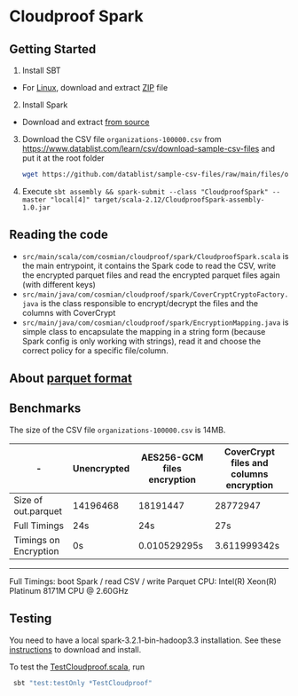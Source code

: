 # Cloudproof Spark

## Getting Started

1. Install SBT
  - For [Linux](https://www.scala-sbt.org/1.x/docs/Installing-sbt-on-Linux.html), download and extract [ZIP](https://github.com/sbt/sbt/releases/download/v1.8.2/sbt-1.8.2.zip) file
2. Install Spark
  - Download and extract [from source](https://spark.apache.org/downloads.html)
3. Download the CSV file `organizations-100000.csv` from https://www.datablist.com/learn/csv/download-sample-csv-files and put it at the root folder
    ```bash
    wget https://github.com/datablist/sample-csv-files/raw/main/files/organizations/organizations-100000.csv
    ```
4. Execute `sbt assembly && spark-submit --class "CloudproofSpark" --master "local[4]" target/scala-2.12/CloudproofSpark-assembly-1.0.jar`

## Reading the code

- `src/main/scala/com/cosmian/cloudproof/spark/CloudproofSpark.scala` is the main entrypoint, it contains the Spark code to read the CSV, write the encrypted parquet files and read the encrypted parquet files again (with different keys)
- `src/main/java/com/cosmian/cloudproof/spark/CoverCryptCryptoFactory.java` is the class responsible to encrypt/decrypt the files and the columns with CoverCrypt
- `src/main/java/com/cosmian/cloudproof/spark/EncryptionMapping.java` is simple class to encapsulate the mapping in a string form (because Spark config is only working with strings), read it and choose the correct policy for a specific file/column.

## About [parquet format](https://github.com/apache/parquet-format/blob/master/Encryption.md)

## Benchmarks


The size of the CSV file `organizations-100000.csv` is 14MB.

| -                     | Unencrypted | AES256-GCM files encryption | CoverCrypt files and columns encryption |
|-----------------------|-------------|-----------------------------|-----------------------------------------|
| Size of out.parquet   | 14196468    | 18191447                    | 28772947                                |
| Full Timings          | 24s         | 24s                         | 27s                                     |
| Timings on Encryption | 0s          | 0.010529295s                | 3.611999342s                            |

---
Full Timings: boot Spark / read CSV / write Parquet
CPU: Intel(R) Xeon(R) Platinum 8171M CPU @ 2.60GHz

## Testing

You need to have a local spark-3.2.1-bin-hadoop3.3 installation.
See these [instructions](https://spark.apache.org/downloads.html) to download and install.

To test the [TestCloudproof.scala](./src/test/scala/com/cosmian/cloudproof/spark/TestCloudproof.scala), run

```bash
 sbt "test:testOnly *TestCloudproof"
 ```
